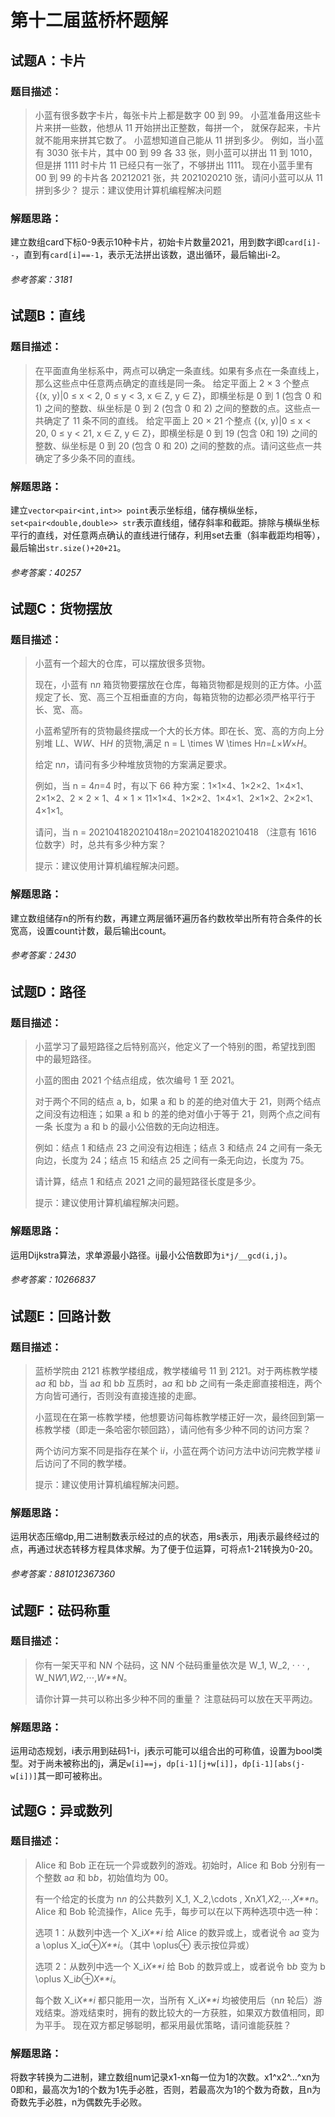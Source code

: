 # 第十二届蓝桥杯题解

## 试题A：卡片

### 题目描述：

> 小蓝有很多数字卡片，每张卡片上都是数字 00 到 99。 小蓝准备用这些卡片来拼一些数，他想从 11 开始拼出正整数，每拼一个， 就保存起来，卡片就不能用来拼其它数了。 小蓝想知道自己能从 11 拼到多少。 例如，当小蓝有 3030 张卡片，其中 00 到 99 各 33 张，则小蓝可以拼出 11 到 1010， 但是拼 1111 时卡片 11 已经只有一张了，不够拼出 1111。 现在小蓝手里有 00 到 99 的卡片各 20212021 张，共 2021020210 张，请问小蓝可以从 11 拼到多少？ 提示：建议使用计算机编程解决问题

### 解题思路：

建立数组card下标0-9表示10种卡片，初始卡片数量2021，用到数字i即`card[i]--`，直到有`card[i]==-1`，表示无法拼出该数，退出循环，最后输出i-2。

###### 参考答案：3181

## 试题B：直线

### 题目描述：

> 在平面直角坐标系中，两点可以确定一条直线。如果有多点在一条直线上，那么这些点中任意两点确定的直线是同一条。
> 给定平面上 2 × 3 个整点 {(x, y)|0 ≤ x < 2, 0 ≤ y < 3, x ∈ Z, y ∈ Z}，即横坐标是 0 到 1 (包含 0 和 1) 之间的整数、纵坐标是 0 到 2 (包含 0 和 2) 之间的整数的点。这些点一共确定了 11 条不同的直线。
> 给定平面上 20 × 21 个整点 {(x, y)|0 ≤ x < 20, 0 ≤ y < 21, x ∈ Z, y ∈ Z}，即横坐标是 0 到 19 (包含 0和 19) 之间的整数、纵坐标是 0 到 20 (包含 0 和 20) 之间的整数的点。请问这些点一共确定了多少条不同的直线。

### 解题思路：

建立`vector<pair<int,int>> point`表示坐标组，储存横纵坐标，`set<pair<double,double>> str`表示直线组，储存斜率和截距。排除与横纵坐标平行的直线，对任意两点确认的直线进行储存，利用set去重（斜率截距均相等），最后输出`str.size()+20+21`。

###### 参考答案：40257

## 试题C：货物摆放

### 题目描述：

> 小蓝有一个超大的仓库，可以摆放很多货物。
>
> 现在，小蓝有 n*n* 箱货物要摆放在仓库，每箱货物都是规则的正方体。小蓝规定了长、宽、高三个互相垂直的方向，每箱货物的边都必须严格平行于长、宽、高。
>
> 小蓝希望所有的货物最终摆成一个大的长方体。即在长、宽、高的方向上分别堆 L*L*、W*W*、H*H* 的货物,满足 n = L \times W \times H*n*=*L*×*W*×*H*。
>
> 给定 n*n*，请问有多少种堆放货物的方案满足要求。
>
> 例如，当 n = 4*n*=4 时，有以下 66 种方案：1×1×4、1×2×2、1×4×1、2×1×2、2 × 2 × 1、4 × 1 × 11×1×4、1×2×2、1×4×1、2×1×2、2×2×1、4×1×1。
>
> 请问，当 n = 2021041820210418*n*=2021041820210418 （注意有 1616 位数字）时，总共有多少种方案？
>
> 提示：建议使用计算机编程解决问题。

### 解题思路：

建立数组储存n的所有约数，再建立两层循环遍历各约数枚举出所有符合条件的长宽高，设置count计数，最后输出count。

###### 参考答案：2430

## 试题D：路径

### 题目描述：

> 小蓝学习了最短路径之后特别高兴，他定义了一个特别的图，希望找到图 中的最短路径。
>
> 小蓝的图由 2021 个结点组成，依次编号 1 至 2021。
>
> 对于两个不同的结点 a, b，如果 a 和 b 的差的绝对值大于 21，则两个结点 之间没有边相连；如果 a 和 b 的差的绝对值小于等于 21，则两个点之间有一条 长度为 a 和 b 的最小公倍数的无向边相连。
>
> 例如：结点 1 和结点 23 之间没有边相连；结点 3 和结点 24 之间有一条无 向边，长度为 24；结点 15 和结点 25 之间有一条无向边，长度为 75。
>
> 请计算，结点 1 和结点 2021 之间的最短路径长度是多少。
>
> 提示：建议使用计算机编程解决问题。

### 解题思路：

运用Dijkstra算法，求单源最小路径。ij最小公倍数即为`i*j/__gcd(i,j)`。

###### 参考答案：10266837

## 试题E：回路计数

### 题目描述：

> 蓝桥学院由 2121 栋教学楼组成，教学楼编号 11 到 2121。对于两栋教学楼 a*a* 和 b*b*，当 a*a* 和 b*b* 互质时，a*a* 和 b*b* 之间有一条走廊直接相连，两个方向皆可通行，否则没有直接连接的走廊。
>
> 小蓝现在在第一栋教学楼，他想要访问每栋教学楼正好一次，最终回到第一栋教学楼（即走一条哈密尔顿回路），请问他有多少种不同的访问方案？
>
> 两个访问方案不同是指存在某个 i*i*，小蓝在两个访问方法中访问完教学楼 i*i* 后访问了不同的教学楼。
>
> 提示：建议使用计算机编程解决问题。

### 解题思路：

运用状态压缩dp,用二进制数表示经过的点的状态，用s表示，用j表示最终经过的点，再通过状态转移方程具体求解。为了便于位运算，可将点1-21转换为0-20。

###### 参考答案：881012367360

## 试题F：砝码称重

### 题目描述：

> 你有一架天平和 N*N* 个砝码，这 N*N* 个砝码重量依次是 W_1, W_2, · · · , W_N*W*1,*W*2,⋅⋅⋅,*W**N*。
>
> 请你计算一共可以称出多少种不同的重量？ 注意砝码可以放在天平两边。

### 解题思路：

运用动态规划，i表示用到砝码1-i，j表示可能可以组合出的可称值，设置为bool类型。对于尚未被称出的j，满足`w[i]==j`，`dp[i-1][j+w[i]]`，`dp[i-1][abs(j-w[i])]`其一即可被称出。

## 试题G：异或数列

### 题目描述：

> Alice 和 Bob 正在玩一个异或数列的游戏。初始时，Alice 和 Bob 分别有一个整数 a*a* 和 b*b*，初始值均为 00。
>
> 有一个给定的长度为 n*n* 的公共数列 X_1, X_2,\cdots , Xn*X*1,*X*2,⋯,*X**n*。Alice 和 Bob 轮流操作，Alice 先手，每步可以在以下两种选项中选一种：
>
> 选项 1：从数列中选一个 X_i*X**i* 给 Alice 的数异或上，或者说令 a*a* 变为 a \oplus X_i*a*⊕*X**i*。（其中 \oplus⊕ 表示按位异或）
>
> 选项 2：从数列中选一个 X_i*X**i* 给 Bob 的数异或上，或者说令 b*b* 变为 b \oplus X_i*b*⊕*X**i*。
>
> 每个数 X_i*X**i* 都只能用一次，当所有 X_i*X**i* 均被使用后（n*n* 轮后）游戏结束。游戏结束时，拥有的数比较大的一方获胜，如果双方数值相同，即为平手。 现在双方都足够聪明，都采用最优策略，请问谁能获胜？

### 解题思路：

将数字转换为二进制，建立数组num记录x1-xn每一位为1的次数。x1^x2^...^xn为0即和，最高次为1的个数为1先手必胜，否则，若最高次为1的个数为奇数，且n为奇数先手必胜，n为偶数先手必败。